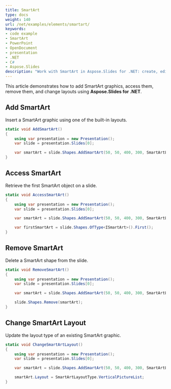 ```yaml
---
title: SmartArt
type: docs
weight: 140
url: /net/examples/elements/smartart/
keywords:
- code example
- SmartArt
- PowerPoint
- OpenDocument
- presentation
- .NET
- C#
- Aspose.Slides
description: "Work with SmartArt in Aspose.Slides for .NET: create, edit, convert, and style diagrams with C# for PowerPoint and OpenDocument presentations."
---
```


This article demonstrates how to add SmartArt graphics, access them, remove them, and change layouts using **Aspose.Slides for .NET**.

## **Add SmartArt**

Insert a SmartArt graphic using one of the built-in layouts.

```csharp
static void AddSmartArt()
{
    using var presentation = new Presentation();
    var slide = presentation.Slides[0];

    var smartArt = slide.Shapes.AddSmartArt(50, 50, 400, 300, SmartArtLayoutType.BasicProcess);
}
```

## **Access SmartArt**

Retrieve the first SmartArt object on a slide.

```csharp
static void AccessSmartArt()
{
    using var presentation = new Presentation();
    var slide = presentation.Slides[0];

    var smartArt = slide.Shapes.AddSmartArt(50, 50, 400, 300, SmartArtLayoutType.BasicProcess);

    var firstSmartArt = slide.Shapes.OfType<ISmartArt>().First();
}
```

## **Remove SmartArt**

Delete a SmartArt shape from the slide.

```csharp
static void RemoveSmartArt()
{
    using var presentation = new Presentation();
    var slide = presentation.Slides[0];

    var smartArt = slide.Shapes.AddSmartArt(50, 50, 400, 300, SmartArtLayoutType.BasicProcess);

    slide.Shapes.Remove(smartArt);
}
```

## **Change SmartArt Layout**

Update the layout type of an existing SmartArt graphic.

```csharp
static void ChangeSmartArtLayout()
{
    using var presentation = new Presentation();
    var slide = presentation.Slides[0];

    var smartArt = slide.Shapes.AddSmartArt(50, 50, 400, 300, SmartArtLayoutType.BasicBlockList);

    smartArt.Layout = SmartArtLayoutType.VerticalPictureList;
}
```
